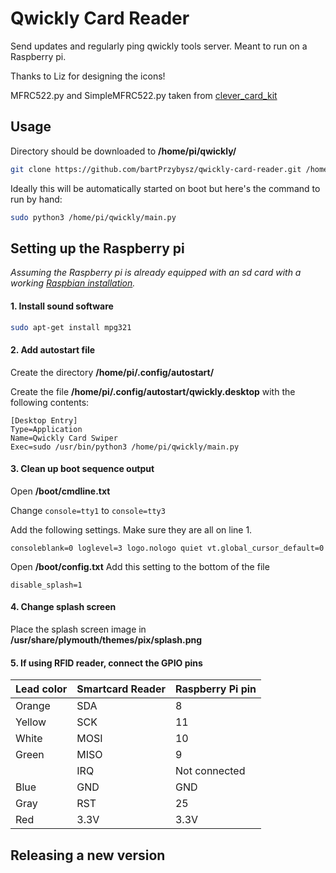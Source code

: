 # Qwickly Card Reader

Send updates and regularly ping qwickly tools server. Meant to run on a Raspberry pi.

Thanks to Liz for designing the icons!

MFRC522.py and SimpleMFRC522.py taken from [clever_card_kit](https://github.com/simonmonk/clever_card_kit)

## Usage

Directory should be downloaded to **/home/pi/qwickly/**
```sh
git clone https://github.com/bartPrzybysz/qwickly-card-reader.git /home/pi/qwickly
```

Ideally this will be automatically started on boot but here's the command to run by hand:
```sh
sudo python3 /home/pi/qwickly/main.py
```

## Setting up the Raspberry pi
*Assuming the Raspberry pi is already equipped with an sd card with a working [Raspbian installation](https://projects.raspberrypi.org/en/projects/raspberry-pi-setting-up).*


#### 1. Install sound software
```sh
sudo apt-get install mpg321
```


#### 2. Add autostart file
Create the directory **/home/pi/.config/autostart/**

Create the file **/home/pi/.config/autostart/qwickly.desktop** with the following contents:
```
[Desktop Entry]
Type=Application
Name=Qwickly Card Swiper
Exec=sudo /usr/bin/python3 /home/pi/qwickly/main.py
```

#### 3. Clean up boot sequence output
Open **/boot/cmdline.txt**

Change `console=tty1` to `console=tty3`

Add the following settings. Make sure they are all on line 1.
```
consoleblank=0 loglevel=3 logo.nologo quiet vt.global_cursor_default=0
```

Open **/boot/config.txt**
Add this setting to the bottom of the file
```
disable_splash=1
```

#### 4. Change splash screen
Place the splash screen image in **/usr/share/plymouth/themes/pix/splash.png**


#### 5. If using RFID reader, connect the GPIO pins

|Lead color|Smartcard Reader|Raspberry Pi pin|
|----------|----------------|----------------|
|Orange|SDA|8|
|Yellow|SCK|11|
|White|MOSI|10|
|Green|MISO|9|
||IRQ|Not connected|
|Blue|GND|GND|
|Gray|RST|25|
|Red|3.3V|3.3V|


## Releasing a new version

